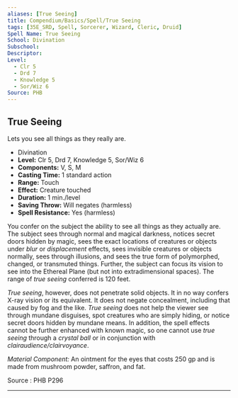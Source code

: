 ```yaml
---
aliases: [True Seeing]
title: Compendium/Basics/Spell/True Seeing
tags: [35E_SRD, Spell, Sorcerer, Wizard, Cleric, Druid]
Spell Name: True Seeing
School: Divination
Subschool: 
Descriptor: 
Level:
  - Clr 5
  - Drd 7
  - Knowledge 5
  - Sor/Wiz 6
Source: PHB
---
```



## True Seeing

Lets you see all things as they really are.

*   Divination
*   **Level:** Clr 5, Drd 7, Knowledge 5, Sor/Wiz 6
*   **Components:** V, S, M
*   **Casting Time:** 1 standard action
*   **Range:** Touch
*   **Effect:** Creature touched
*   **Duration:** 1 min./level
*   **Saving Throw:** Will negates (harmless)
*   **Spell Resistance:** Yes (harmless)

<p>You confer on the subject the ability to see all things as they actually are. The subject sees through normal and magical darkness, notices secret doors hidden by magic, sees the exact locations of creatures or objects under <i>blur</i> or <i>displacement</i> effects, sees invisible creatures or objects normally, sees through illusions, and sees the true form of polymorphed, changed, or transmuted things. Further, the subject can focus its vision to see into the Ethereal Plane (but not into extradimensional spaces). The range of <i>true seeing</i> conferred is 120 feet.</p><p><i>True seeing</i>, however, does not penetrate solid objects. It in no way confers X-ray vision or its equivalent. It does not negate concealment, including that caused by fog and the like. <i>True seeing</i> does not help the viewer see through mundane disguises, spot creatures who are simply hiding, or notice secret doors hidden by mundane means. In addition, the spell effects cannot be further enhanced with known magic, so one cannot use <i>true seeing</i> through a <i>crystal ball</i> or in conjunction with <i>clairaudience/clairvoyance</i>.</p><p><i>Material Component:</i> An ointment for the eyes that costs 250 gp and is made from mushroom powder, saffron, and fat.</p>

Source : PHB P296

---
